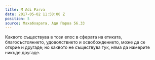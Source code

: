 ```yaml
---
title: M Adi Parva
date: 2017-05-02 11:50:00 Z
position: 5
source: Махабхарата, Ади Парва 56.33
---
```


Каквото съществува в този епос в сферата на етиката, благосъстоянието, удоволствието и освобождението, може да се открие и другаде; но каквото не съществува тук, няма да намерите никъде другаде.